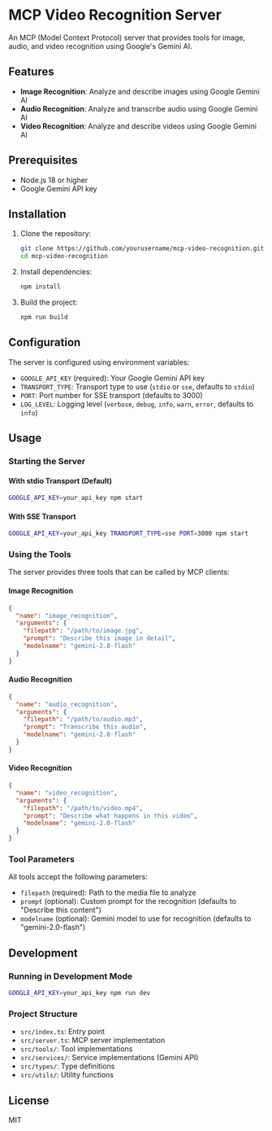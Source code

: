 # MCP Video Recognition Server

An MCP (Model Context Protocol) server that provides tools for image, audio, and video recognition using Google's Gemini AI.

## Features

- **Image Recognition**: Analyze and describe images using Google Gemini AI
- **Audio Recognition**: Analyze and transcribe audio using Google Gemini AI
- **Video Recognition**: Analyze and describe videos using Google Gemini AI


## Prerequisites

- Node.js 18 or higher
- Google Gemini API key

## Installation

1. Clone the repository:
   ```bash
   git clone https://github.com/yourusername/mcp-video-recognition.git
   cd mcp-video-recognition
   ```

2. Install dependencies:
   ```bash
   npm install
   ```

3. Build the project:
   ```bash
   npm run build
   ```

## Configuration

The server is configured using environment variables:

- `GOOGLE_API_KEY` (required): Your Google Gemini API key
- `TRANSPORT_TYPE`: Transport type to use (`stdio` or `sse`, defaults to `stdio`)
- `PORT`: Port number for SSE transport (defaults to 3000)
- `LOG_LEVEL`: Logging level (`verbose`, `debug`, `info`, `warn`, `error`, defaults to `info`)

## Usage

### Starting the Server

#### With stdio Transport (Default)

```bash
GOOGLE_API_KEY=your_api_key npm start
```

#### With SSE Transport

```bash
GOOGLE_API_KEY=your_api_key TRANSPORT_TYPE=sse PORT=3000 npm start
```

### Using the Tools

The server provides three tools that can be called by MCP clients:

#### Image Recognition

```json
{
  "name": "image_recognition",
  "arguments": {
    "filepath": "/path/to/image.jpg",
    "prompt": "Describe this image in detail",
    "modelname": "gemini-2.0-flash"
  }
}
```

#### Audio Recognition

```json
{
  "name": "audio_recognition",
  "arguments": {
    "filepath": "/path/to/audio.mp3",
    "prompt": "Transcribe this audio",
    "modelname": "gemini-2.0-flash"
  }
}
```

#### Video Recognition

```json
{
  "name": "video_recognition",
  "arguments": {
    "filepath": "/path/to/video.mp4",
    "prompt": "Describe what happens in this video",
    "modelname": "gemini-2.0-flash"
  }
}
```

### Tool Parameters

All tools accept the following parameters:

- `filepath` (required): Path to the media file to analyze
- `prompt` (optional): Custom prompt for the recognition (defaults to "Describe this content")
- `modelname` (optional): Gemini model to use for recognition (defaults to "gemini-2.0-flash")

## Development

### Running in Development Mode

```bash
GOOGLE_API_KEY=your_api_key npm run dev
```

### Project Structure

- `src/index.ts`: Entry point
- `src/server.ts`: MCP server implementation
- `src/tools/`: Tool implementations
- `src/services/`: Service implementations (Gemini API)
- `src/types/`: Type definitions
- `src/utils/`: Utility functions

## License

MIT
